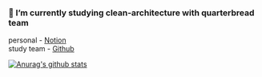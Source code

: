 ### 🌱 I’m currently studying clean-architecture with quarterbread team
personal - [Notion](https://parallel-cornucopia-5d2.notion.site/Clean-architecture-0492782ed7b54ad294d3ebfdb194efca)  
study team - [Github](https://github.com/QuarterBread/Clean-Architechure)  

[![Anurag's github stats](https://github-readme-stats.vercel.app/api?username=mataeLee)](https://github.com/anuraghazra/github-readme-stats)
<!--
**mataeLee/mataeLee** is a ✨ _special_ ✨ repository because its `README.md` (this file) appears on your GitHub profile.

Here are some ideas to get you started:

- 🔭 I’m currently working on ...
- 🌱 I’m currently learning ...
- 👯 I’m looking to collaborate on ...
- 🤔 I’m looking for help with ...
- 💬 Ask me about ...
- 📫 How to reach me: ...
- 😄 Pronouns: ...
- ⚡ Fun fact: ...
-->
